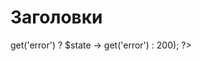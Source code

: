# Заголовки

<?php

// Рабочее пространство имен

namespace is;

use is\Helpers\System;
use is\Helpers\Strings;
use is\Helpers\Objects;
use is\Helpers\Sessions;
use is\Components\State;
use is\Components\Display;
use is\Components\Log;

// читаем uri

$state = State::getInstance();

Sessions::setHeaderCode($state -> get('error') ? $state -> get('error') : 200);

?>